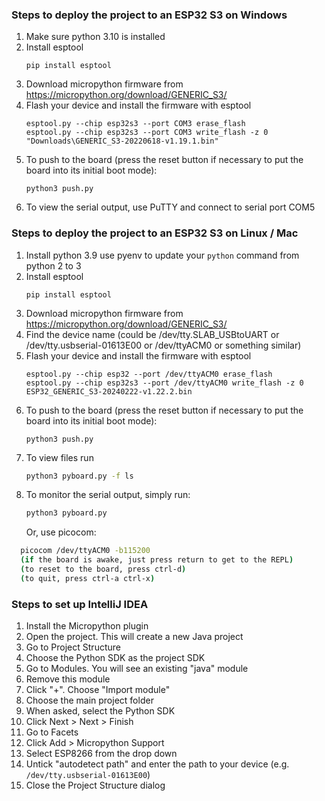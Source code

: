 ### Steps to deploy the project to an ESP32 S3 on Windows

1. Make sure python 3.10 is installed
2. Install esptool
   ```
   pip install esptool
   ```
3. Download micropython firmware from https://micropython.org/download/GENERIC_S3/
4. Flash your device and install the firmware with esptool
   ```
   esptool.py --chip esp32s3 --port COM3 erase_flash
   esptool.py --chip esp32s3 --port COM3 write_flash -z 0 "Downloads\GENERIC_S3-20220618-v1.19.1.bin"
   ```
5. To push to the board (press the reset button if necessary to put the board into its initial boot mode):
   ```
   python3 push.py
   ```
6. To view the serial output, use PuTTY and connect to serial port COM5

### Steps to deploy the project to an ESP32 S3 on Linux / Mac

1. Install python 3.9 use pyenv to update your `python` command from python 2 to 3
2. Install esptool
   ```
   pip install esptool
   ```
3. Download micropython firmware from https://micropython.org/download/GENERIC_S3/
4. Find the device name (could be /dev/tty.SLAB_USBtoUART or /dev/tty.usbserial-01613E00 or /dev/ttyACM0 or something similar)
5. Flash your device and install the firmware with esptool
   ```
   esptool.py --chip esp32 --port /dev/ttyACM0 erase_flash
   esptool.py --chip esp32s3 --port /dev/ttyACM0 write_flash -z 0 ESP32_GENERIC_S3-20240222-v1.22.2.bin
   ```
6. To push to the board (press the reset button if necessary to put the board into its initial boot mode):
   ```
   python3 push.py
   ```
7. To view files run
   ```bash
   python3 pyboard.py -f ls
   ```
8. To monitor the serial output, simply run:
   ```bash
   python3 pyboard.py
   ```
   Or, use picocom:
```bash
  picocom /dev/ttyACM0 -b115200
  (if the board is awake, just press return to get to the REPL)
  (to reset to the board, press ctrl-d)
  (to quit, press ctrl-a ctrl-x)
```

### Steps to set up IntelliJ IDEA

1. Install the Micropython plugin
2. Open the project. This will create a new Java project
3. Go to Project Structure
4. Choose the Python SDK as the project SDK
5. Go to Modules. You will see an existing "java" module
6. Remove this module
7. Click "+". Choose "Import module"
8. Choose the main project folder
9. When asked, select the Python SDK
10. Click Next > Next > Finish
11. Go to Facets
12. Click Add > Micropython Support
13. Select ESP8266 from the drop down
14. Untick "autodetect path" and enter the path to your device (e.g. `/dev/tty.usbserial-01613E00`)
15. Close the Project Structure dialog
